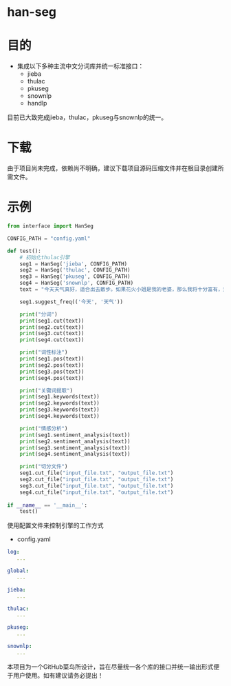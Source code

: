 han-seg
========

目的
========
* 集成以下多种主流中文分词库并统一标准接口：
    * jieba
    * thulac
    * pkuseg
    * snownlp
    * handlp

目前已大致完成jieba，thulac，pkuseg与snownlp的统一。

下载
========
由于项目尚未完成，依赖尚不明确，建议下载项目源码压缩文件并在根目录创建所需文件。

示例
========
```python
from interface import HanSeg

CONFIG_PATH = "config.yaml"

def test():
    # 初始化thulac引擎
    seg1 = HanSeg('jieba', CONFIG_PATH)
    seg2 = HanSeg('thulac', CONFIG_PATH)
    seg3 = HanSeg('pkuseg', CONFIG_PATH)
    seg4 = HanSeg('snownlp', CONFIG_PATH)
    text = "今天天气真好，适合出去散步。如果花火小姐是我的老婆，那么我将十分富有，这样我就再也不用打工了。想到这就觉得很开心！"

    seg1.suggest_freq(('今天', '天气'))

    print("分词")
    print(seg1.cut(text))
    print(seg2.cut(text))
    print(seg3.cut(text))
    print(seg4.cut(text))

    print("词性标注")
    print(seg1.pos(text))
    print(seg2.pos(text))
    print(seg3.pos(text))
    print(seg4.pos(text))

    print("关键词提取")
    print(seg1.keywords(text))
    print(seg2.keywords(text))
    print(seg3.keywords(text))
    print(seg4.keywords(text))

    print("情感分析")
    print(seg1.sentiment_analysis(text))
    print(seg2.sentiment_analysis(text))
    print(seg3.sentiment_analysis(text))
    print(seg4.sentiment_analysis(text))

    print("切分文件")
    seg1.cut_file("input_file.txt", "output_file.txt")
    seg2.cut_file("input_file.txt", "output_file.txt")
    seg3.cut_file("input_file.txt", "output_file.txt")
    seg4.cut_file("input_file.txt", "output_file.txt")
    
if __name__ == '__main__':
    test()
```

使用配置文件来控制引擎的工作方式
* config.yaml
```yaml
log:
   ...

global:
   ...

jieba:
   ...

thulac:
   ...

pkuseg:
   ...

snownlp:
   ...
```

本项目为一个GitHub菜鸟所设计，旨在尽量统一各个库的接口并统一输出形式便于用户使用。如有建议请务必提出！
